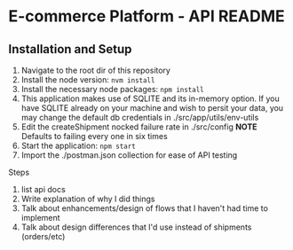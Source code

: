 # E-commerce Platform - API README

## Installation and Setup

1. Navigate to the root dir of this repository
2. Install the node version: `nvm install`
3. Install the necessary node packages: `npm install`
4. This application makes use of SQLITE and its in-memory option. If you have SQLITE already on your machine and wish to persit your data, you may change the default db credentials in ./src/app/utils/env-utils
5. Edit the createShipment nocked failure rate in ./src/config **NOTE** Defaults to failing every one in six times
6. Start the application: `npm start`
7. Import the ./postman.json collection for ease of API testing

Steps
1. list api docs
2. Write explanation of why I did things
3. Talk about enhancements/design of flows that I haven't had time to implement
4. Talk about design differences that I'd use instead of shipments (orders/etc)